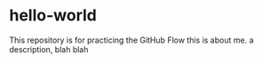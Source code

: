 # hello-world
This repository is for practicing the GitHub Flow
this is about me. a description, blah blah
